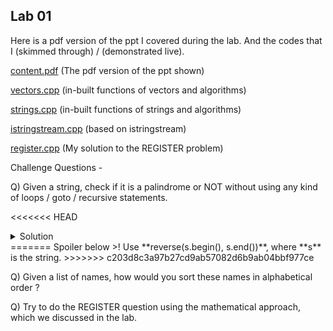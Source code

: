 ## Lab 01

Here is a pdf version of the ppt I covered during the lab. And the codes that I (skimmed through) / (demonstrated live).

  [content.pdf](https://sidhant007.github.io/CS2040C/lab01/content.pdf) (The pdf version of the ppt shown)

  [vectors.cpp](https://sidhant007.github.io/CS2040C/lab01/vectors.cpp) (in-built functions of vectors and algorithms)

  [strings.cpp](https://sidhant007.github.io/CS2040C/lab01/strings.cpp) (in-built functions of strings and algorithms)

  [istringstream.cpp](https://sidhant007.github.io/CS2040C/lab01/istringstream.cpp) (based on istringstream)

  [register.cpp](https://sidhant007.github.io/CS2040C/lab01/register.cpp) (My solution to the REGISTER problem)

Challenge Questions - 

Q) Given a string, check if it is a palindrome or NOT without using any kind of loops / goto / recursive statements.

<<<<<<< HEAD
<details>
  <summary>Solution</summary>
   Use reverse(s.begin(), s.end()), where **s** is the string.
</details>
=======
Spoiler below
>! Use **reverse(s.begin(), s.end())**, where **s** is the string.
>>>>>>> c203d8c3a97b27cd9ab57082d6b9ab04bbf977ce

Q) Given a list of names, how would you sort these names in alphabetical order ?

Q) Try to do the REGISTER question using the mathematical approach, which we discussed in the lab.

